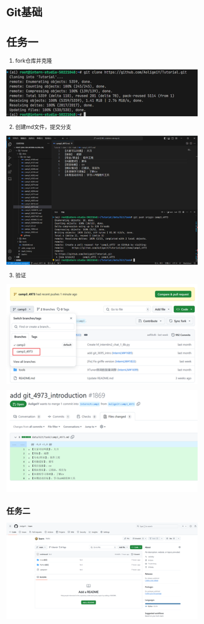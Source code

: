 # Git基础

# 任务一

1. fork仓库并克隆

![image-20240914201541245](../image/image-20240914201541245.png)

2. 创建md文件，提交分支

![image-20240914203640120](../image/image-20240914203640120.png)

3. 验证

![image-20240914203822442](../image/image-20240914203822442.png)

![image-20240914204029026](../image/image-20240914204029026.png)

## 任务二

![image-20240914204331541](../image/image-20240914204331541.png)

